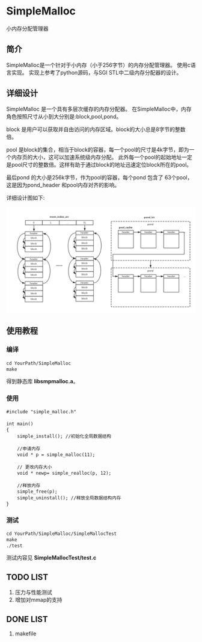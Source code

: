 # SimpleMalloc

小内存分配管理器

## 简介

SimpleMalloc是一个针对于小内存（小于256字节）的内存分配管理器。
使用c语言实现。
实现上参考了python源码，与SGI STL中二级内存分配器的设计。

## 详细设计

SimpleMalloc 是一个具有多层次缓存的内存分配器。
在SimpleMalloc中，内存角色按照尺寸从小到大分别是:block,pool,pond。

block 是用户可以获取并自由访问的内存区域。block的大小总是8字节的整数倍。

pool 是block的集合，相当于block的容器，每一个pool的尺寸是4k字节，即为一个内存页的大小，这可以加速系统级内存分配。
此外每一个pool的起始地址一定是pool尺寸的整数倍。这样有助于通过block的地址迅速定位block所在的pool。

最后pond 的大小是256k字节，作为pool的容器，每个pond 包含了 63个pool，这是因为pond_header 和pool内存对齐的影响。

详细设计图如下:

![内存结构图](https://github.com/LightCong/SimpleMalloc/blob/master/pic/p1.png)

## 使用教程

### 编译


```
cd YourPath/SimpleMalloc
make

```

得到静态库 **libsmpmalloc.a**。


### 使用


```
#include "simple_malloc.h"

int main()
{
    simple_install(); //初始化全局数据结构
    
    //申请内存
    void * p = simple_malloc(11); 
    
    // 更改内存大小
    void * newp= simple_realloc(p, 12);
    
    //释放内存
    simple_free(p);
    simple_uninstall(); //释放全局数据结构内存
}
```

### 测试

```
cd YourPath/SimpleMalloc/SimpleMallocTest
make
./test
```
测试内容见 **SimpleMallocTest/test.c**

## TODO LIST

1. 压力与性能测试
2. 增加对mmap的支持

## DONE LIST

1. makefile
